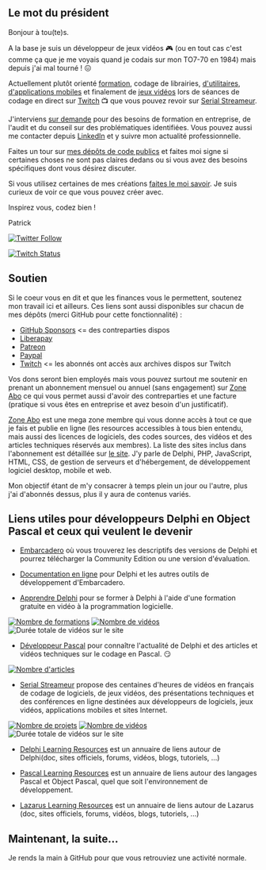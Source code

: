 ## Le mot du président

Bonjour à tou(te)s.

A la base je suis un développeur de jeux vidéos :video_game: (ou en tout cas c'est comme ça que je me voyais quand je codais sur mon TO7-70 en 1984) mais depuis j'ai mal tourné ! :confounded:

Actuellement plutôt orienté [formation](https://olfsoftware.fr/p/_2000b-planning-des-prochaines-formations.html), codage de librairies, [d'utilitaires](https://olfsoftware.fr/c/_1_-logiciels-et-utilitaires.html), [d'applications mobiles](https://olfsoftware.fr/c/_13-applications-mobiles.html) et finalement de [jeux vidéos](https://gamolf.fr) lors de séances de codage en direct sur [Twitch](https://www.twitch.tv/patrickpremartin) :tv: que vous pouvez revoir sur [Serial Streameur](https://serialstreameur.fr).

J'interviens [sur demande](https://olfsoftware.fr/contact/) pour des besoins de formation en entreprise, de l'audit et du conseil sur des problématiques identifiées. Vous pouvez aussi me contacter depuis [LinkedIn](https://www.linkedin.com/in/patrickpremartin/) et y suivre mon actualité professionnelle.

Faites un tour sur [mes dépôts de code publics](https://github.com/DeveloppeurPascal?tab=repositories&q=&type=source&language=&sort=) et faites moi signe si certaines choses ne sont pas claires dedans ou si vous avez des besoins spécifiques dont vous désirez discuter.

Si vous utilisez certaines de mes créations [faites le moi savoir](https://developpeur-pascal.fr/nous-contacter.php). Je suis curieux de voir ce que vous pouvez créer avec.

Inspirez vous, codez bien !

Patrick

[![Twitter Follow](https://img.shields.io/twitter/follow/premartinpatric?style=for-the-badge)](https://twitter.com/PremartinPatric)

[![Twitch Status](https://img.shields.io/twitch/status/patrickpremartin?style=for-the-badge)](https://www.twitch.tv/patrickpremartin)

## Soutien

Si le coeur vous en dit et que les finances vous le permettent, soutenez mon travail ici et ailleurs. Ces liens sont aussi disponibles sur chacun de mes dépôts (merci GitHub pour cette fonctionnalité) :

* [GitHub Sponsors](https://github.com/sponsors/DeveloppeurPascal) <= des contreparties dispos
* [Liberapay](https://liberapay.com/PatrickPremartin)
* [Patreon](https://www.patreon.com/patrickpremartin)
* [Paypal](https://www.paypal.com/paypalme/patrickpremartin)
* [Twitch](https://www.twitch.tv/patrickpremartin) <= les abonnés ont accès aux archives dispos sur Twitch

Vos dons seront bien employés mais vous pouvez surtout me soutenir en prenant un abonnement mensuel ou annuel (sans engagement) sur [Zone Abo](https://zone-abo.fr) ce qui vous permet aussi d'avoir des contreparties et une facture (pratique si vous êtes en entreprise et avez besoin d'un justificatif).

[Zone Abo](https://zone-abo.fr) est une mega zone membre qui vous donne accès à tout ce que je fais et publie en ligne (les resources accessibles à tous bien entendu, mais aussi des licences de logiciels, des codes sources, des vidéos et des articles techniques réservés aux membres). La liste des sites inclus dans l'abonnement est détaillée sur [le site](https://zone-abo.fr). J'y parle de Delphi, PHP, JavaScript, HTML, CSS, de gestion de serveurs et d'hébergement, de développement logiciel desktop, mobile et web.

Mon objectif étant de m'y consacrer à temps plein un jour ou l'autre, plus j'ai d'abonnés dessus, plus il y aura de contenus variés.

## Liens utiles pour développeurs Delphi en Object Pascal et ceux qui veulent le devenir

* [Embarcadero](https://www.embarcadero.com) où vous trouverez les descriptifs des versions de Delphi et pourrez télécharger la Community Edition ou une version d'évaluation.

* [Documentation en ligne](https://docwiki.embarcadero.com) pour Delphi et les autres outils de développement d'Embarcadero.

* [Apprendre Delphi](https://apprendre-delphi.fr) pour se former à Delphi à l'aide d'une formation gratuite en vidéo à la programmation logicielle.

[![Nombre de formations](https://img.shields.io/endpoint?style=for-the-badge&url=https%3A%2F%2Fapprendre-delphi.fr%2Fbadge-nb-projets.php)](https://apprendre-delphi.fr/nos-formations-delphi.php)
[![Nombre de vidéos](https://img.shields.io/endpoint?style=for-the-badge&url=https%3A%2F%2Fapprendre-delphi.fr%2Fbadge-nb-videos.php)](https://apprendre-delphi.fr/nos-cours-delphi.php)
![Durée totale de vidéos sur le site](https://img.shields.io/endpoint?style=for-the-badge&url=https%3A%2F%2Fapprendre-delphi.fr%2Fbadge-duree-videos.php)

* [Développeur Pascal](https://developpeur-pascal.fr) pour connaître l'actualité de Delphi et des articles et vidéos techniques sur le codage en Pascal. :smirk:

[![Nombre d'articles](https://img.shields.io/endpoint?style=for-the-badge&url=https%3A%2F%2Fdeveloppeur-pascal.fr%2Fbadge-nb-articles.php)](https://developpeur-pascal.fr/)

* [Serial Streameur](https://serialstreameur.fr) propose des centaines d'heures de vidéos en français de codage de logiciels, de jeux vidéos, des présentations techniques et des conférences en ligne destinées aux développeurs de logiciels, jeux vidéos, applications mobiles et sites Internet.

[![Nombre de projets](https://img.shields.io/endpoint?style=for-the-badge&url=https%3A%2F%2Fserialstreameur.fr%2Fbadge-nb-projets.php)](https://serialstreameur.fr/les-projets.php)
[![Nombre de vidéos](https://img.shields.io/endpoint?style=for-the-badge&url=https%3A%2F%2Fserialstreameur.fr%2Fbadge-nb-videos.php)](https://serialstreameur.fr/les-videos.php)
![Durée totale de vidéos sur le site](https://img.shields.io/endpoint?style=for-the-badge&url=https%3A%2F%2Fserialstreameur.fr%2Fbadge-duree-videos.php)

* [Delphi Learning Resources](https://delphi-resources.developpeur-pascal.fr/) est un annuaire de liens autour de Delphi(doc, sites officiels, forums, vidéos, blogs, tutoriels, ...)

* [Pascal Learning Resources](https://pascal-resources.developpeur-pascal.fr/) est un annuaire de liens autour des langages Pascal et Object Pascal, quel que soit l'environnement de développement.

* [Lazarus Learning Resources](https://lazarus-resources.developpeur-pascal.fr/) est un annuaire de liens autour de Lazarus (doc, sites officiels, forums, vidéos, blogs, tutoriels, ...)

## Maintenant, la suite...

Je rends la main à GitHub pour que vous retrouviez une activité normale.
